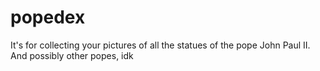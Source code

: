 # popedex

It's for collecting your pictures of all the statues of the pope John Paul II. And possibly other popes, idk
